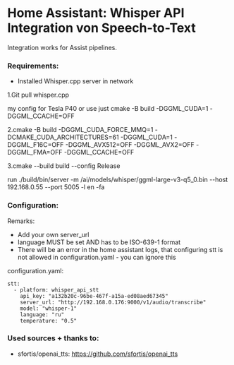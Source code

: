 # Home Assistant: Whisper API Integration von Speech-to-Text

Integration works for Assist pipelines. 

### Requirements:
- Installed Whisper.cpp server in network

1.Git pull whisper.cpp

my config for Tesla P40 or use just cmake -B build  -DGGML_CUDA=1 -DGGML_CCACHE=OFF

2.cmake -B build  -DGGML_CUDA_FORCE_MMQ=1 -DCMAKE_CUDA_ARCHITECTURES=61 -DGGML_CUDA=1 -DGGML_F16C=OFF -DGGML_AVX512=OFF -DGGML_AVX2=OFF -DGGML_FMA=OFF -DGGML_CCACHE=OFF

3.cmake --build build --config Release

run 
./build/bin/server -m /ai/models/whisper/ggml-large-v3-q5_0.bin --host 192.168.0.55 --port 5005 -l en -fa

### Configuration:

Remarks:
- Add your own server_url
- language MUST be set AND has to be ISO-639-1 format
- There will be an error in the home assistant logs, that configuring stt is not allowed in configuration.yaml - you can ignore this

configuration.yaml:


```
stt:
  - platform: whisper_api_stt
    api_key: "a132b20c-96be-467f-a15a-ed08aed67345"
    server_url: "http://192.168.0.176:9000/v1/audio/transcribe"
    model: "whisper-1"
    language: "ru"
    temperature: "0.5"
```

### Used sources + thanks to:
- sfortis/openai_tts: https://github.com/sfortis/openai_tts


